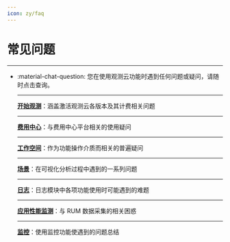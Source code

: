 ```yaml
---
icon: zy/faq
---
```

# 常见问题

---


<div class="grid cards" markdown>

-   :material-chat-question: 您在使用观测云功能时遇到任何问题或疑问，请随时点击查询。


    ---

    [__开始观测__](../billing/faq/index.md)：涵盖激活观测云各版本及其计费相关问题

    ---

    [__费用中心__](../billing-center/faq.md)：与费用中心平台相关的使用疑问

    ---

    [__工作空间__](../management/faq.md)：作为功能操作介质而相关的普遍疑问

    ---

    [__场景__](../scene/faq.md)：在可视化分析过程中遇到的一系列问题

    ---

    [__日志__](../logs/faq.md)：日志模块中各项功能使用时可能遇到的难题

    ---

    [__应用性能监测__](../application-performance-monitoring/faq.md)：与 RUM 数据采集的相关困惑

    ---

    [__监控__](../monitoring/faq.md)：使用监控功能使遇到的问题总结

    </div>